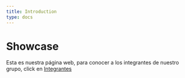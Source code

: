 ```yaml
---
title: Introduction
type: docs
---
```


# Showcase

Esta es nuestra página web, para conocer a los integrantes de nuestro grupo, click en [Integrantes](./posts)


